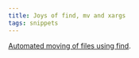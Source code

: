 ```yaml
---
title: Joys of find, mv and xargs
tags: snippets
---
```


[Automated moving of files using find](http://wincent.com/wiki/Automated%20moving%20of%20files%20using%20find).
